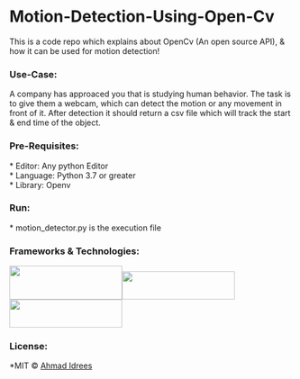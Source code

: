# Motion-Detection-Using-Open-Cv
This is a code repo which explains about OpenCv (An open source API), &amp; how it can be used for motion detection!

<h3>Use-Case:</h3>
A company has approaced you that is studying human behavior. The task is to give them a webcam, which can detect the motion or any movement in front of it. After detection it should return a csv file which will track the start & end time of the object.

<h3>Pre-Requisites:</h3>
* Editor: Any python Editor </br>
* Language: Python 3.7 or greater</br>
* Library: Openv

<h3>Run:</h3>
* motion_detector.py is the execution file

<h3>Frameworks & Technologies:</h3>

<img src="https://user-images.githubusercontent.com/35655048/103159422-0b747400-47eb-11eb-90be-f0a613fb0275.PNG" width="200" height="60"><img src="https://user-images.githubusercontent.com/35655048/103159624-6313df00-47ed-11eb-9b4e-194a33a50e10.PNG" width="200" height="50"><img src="https://user-images.githubusercontent.com/35655048/103159675-12e94c80-47ee-11eb-90ea-dc9f5336865a.PNG" width="200" height="50">

<h3>License:</h3>

*MIT © [Ahmad Idrees](https://github.com/mahmad321git/Motion-Detection-Using-Open-Cv/blob/main/LICENSE)
